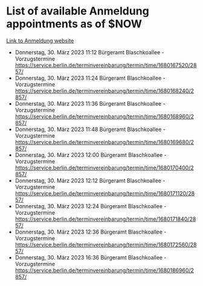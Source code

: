 # List of available Anmeldung appointments as of $NOW
[Link to Anmeldung website](https://service.berlin.de/terminvereinbarung/termin/tag.php?termin=1&anliegen[]=120686&dienstleisterlist=122210,122217,327316,122219,327312,122227,327314,122231,327346,122243,327348,122254,122252,329742,122260,329745,122262,329748,122271,327278,122273,327274,122277,327276,330436,122280,327294,122282,327290,122284,327292,122291,327270,122285,327266,122286,327264,122296,327268,150230,329760,122297,327286,122294,327284,122312,329763,122314,329775,122304,327330,122311,327334,122309,327332,317869,122281,327352,122279,329772,122283,122276,327324,122274,327326,122267,329766,122246,327318,122251,327320,122257,327322,122208,327298,122226,327300&herkunft=http%3A%2F%2Fservice.berlin.de%2Fdienstleistung%2F120686%2F)
- Donnerstag, 30. März 2023 11:12 Bürgeramt Blaschkoallee - Vorzugstermine https://service.berlin.de/terminvereinbarung/termin/time/1680167520/2857/
- Donnerstag, 30. März 2023 11:24 Bürgeramt Blaschkoallee - Vorzugstermine https://service.berlin.de/terminvereinbarung/termin/time/1680168240/2857/
- Donnerstag, 30. März 2023 11:36 Bürgeramt Blaschkoallee - Vorzugstermine https://service.berlin.de/terminvereinbarung/termin/time/1680168960/2857/
- Donnerstag, 30. März 2023 11:48 Bürgeramt Blaschkoallee - Vorzugstermine https://service.berlin.de/terminvereinbarung/termin/time/1680169680/2857/
- Donnerstag, 30. März 2023 12:00 Bürgeramt Blaschkoallee - Vorzugstermine https://service.berlin.de/terminvereinbarung/termin/time/1680170400/2857/
- Donnerstag, 30. März 2023 12:12 Bürgeramt Blaschkoallee - Vorzugstermine https://service.berlin.de/terminvereinbarung/termin/time/1680171120/2857/
- Donnerstag, 30. März 2023 12:24 Bürgeramt Blaschkoallee - Vorzugstermine https://service.berlin.de/terminvereinbarung/termin/time/1680171840/2857/
- Donnerstag, 30. März 2023 12:36 Bürgeramt Blaschkoallee - Vorzugstermine https://service.berlin.de/terminvereinbarung/termin/time/1680172560/2857/
- Donnerstag, 30. März 2023 16:36 Bürgeramt Blaschkoallee - Vorzugstermine https://service.berlin.de/terminvereinbarung/termin/time/1680186960/2857/
